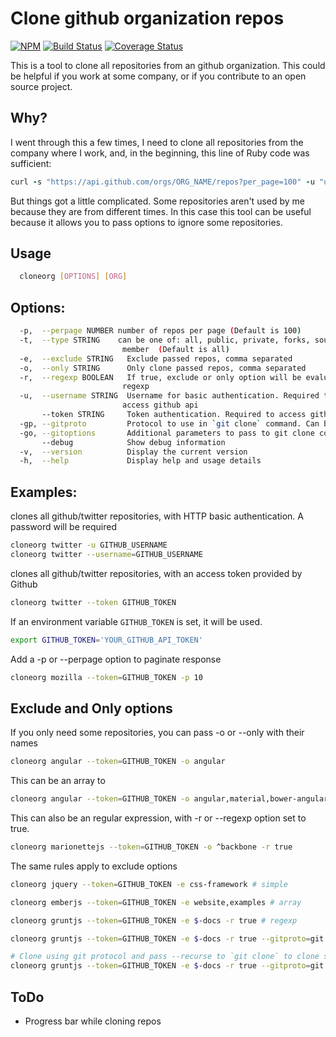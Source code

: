 Clone github organization repos
===

[![NPM](https://nodei.co/npm/clone-org-repos.png?downloads=true&downloadRank=true&stars=true)](https://nodei.co/npm/clone-org-repos/)
[![Build Status](https://travis-ci.org/tegon/clone-org-repos.svg?branch=master)](https://travis-ci.org/tegon/clone-org-repos)
[![Coverage Status](https://coveralls.io/repos/tegon/clone-org-repos/badge.svg?branch=master)](https://coveralls.io/r/tegon/clone-org-repos?branch=master)

This is a tool to clone all repositories from an github organization.
This could be helpful if you work at some company, or if you contribute to an open source project.

Why?
---
I went through this a few times, I need to clone all repositories from the company where I work, and, in the beginning, this line of Ruby code was sufficient:

```ruby
curl -s "https://api.github.com/orgs/ORG_NAME/repos?per_page=100" -u "username" | ruby -rubygems -e 'require "json"; JSON.load(STDIN.read).each {|repo| %x[git clone #{repo["ssh_url"]} ]}'
```

But things got a little complicated. Some repositories aren't used by me because they are from different times. In this case this tool can be useful because it allows you to pass options to ignore some repositories.

Usage
---
```bash
  cloneorg [OPTIONS] [ORG]
```

Options:
---
```bash
  -p,  --perpage NUMBER number of repos per page (Default is 100)
  -t,  --type STRING    can be one of: all, public, private, forks, sources,
                         member  (Default is all)
  -e,  --exclude STRING   Exclude passed repos, comma separated
  -o,  --only STRING      Only clone passed repos, comma separated
  -r,  --regexp BOOLEAN   If true, exclude or only option will be evaluated as a
                         regexp
  -u,  --username STRING  Username for basic authentication. Required to
                         access github api
       --token STRING     Token authentication. Required to access github api
  -gp, --gitproto         Protocol to use in `git clone` command. Can be `ssh` (default), `https` or `git`
  -go, --gitoptions       Additional parameters to pass to git clone command. Defaults to empty.
       --debug            Show debug information
  -v,  --version          Display the current version
  -h,  --help             Display help and usage details
```

Examples:
---

clones all github/twitter repositories, with HTTP basic authentication. A password will be required

```bash
cloneorg twitter -u GITHUB_USERNAME
cloneorg twitter --username=GITHUB_USERNAME
```

clones all github/twitter repositories, with an access token provided by Github

```bash
cloneorg twitter --token GITHUB_TOKEN
```

If an environment variable `GITHUB_TOKEN` is set, it will be used.

```bash
export GITHUB_TOKEN='YOUR_GITHUB_API_TOKEN'
```

Add a -p or --perpage option to paginate response

```bash
cloneorg mozilla --token=GITHUB_TOKEN -p 10
```

Exclude and Only options
---

If you only need some repositories, you can pass -o or --only with their names

```bash
cloneorg angular --token=GITHUB_TOKEN -o angular
```

This can be an array to

```bash
cloneorg angular --token=GITHUB_TOKEN -o angular,material,bower-angular-i18n
```

This can also be an regular expression, with -r or --regexp option set to true.

```bash
cloneorg marionettejs --token=GITHUB_TOKEN -o ^backbone -r true
```

The same rules apply to exclude options

```bash
cloneorg jquery --token=GITHUB_TOKEN -e css-framework # simple
```

```bash
cloneorg emberjs --token=GITHUB_TOKEN -e website,examples # array
```

```bash
cloneorg gruntjs --token=GITHUB_TOKEN -e $-docs -r true # regexp
```

```bash
cloneorg gruntjs --token=GITHUB_TOKEN -e $-docs -r true --gitproto=git # Clone using git protocol
```

```bash
# Clone using git protocol and pass --recurse to `git clone` to clone submodules also
cloneorg gruntjs --token=GITHUB_TOKEN -e $-docs -r true --gitproto=git --gitoptions="--recurse"
```

ToDo
---

- Progress bar while cloning repos